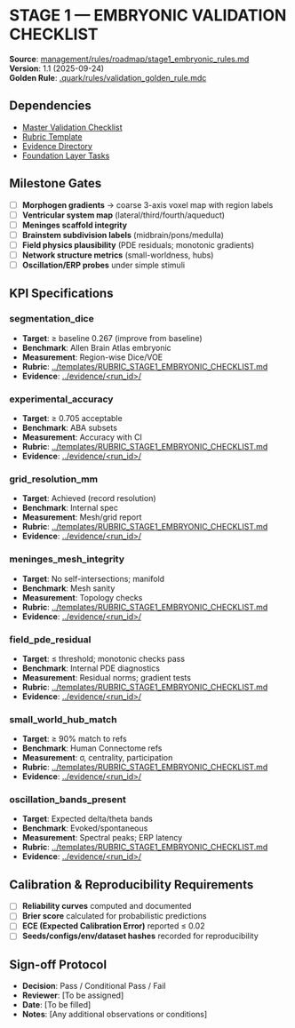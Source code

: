 # STAGE 1 — EMBRYONIC VALIDATION CHECKLIST

**Source**: [management/rules/roadmap/stage1_embryonic_rules.md](../../../management/rules/roadmap/stage1_embryonic_rules.md)  
**Version**: 1.1 (2025-09-24)  
**Golden Rule**: [.quark/rules/validation_golden_rule.mdc](../../../.quark/rules/validation_golden_rule.mdc)  

## Dependencies
- [Master Validation Checklist](../MASTER_VALIDATION_CHECKLIST.md)
- [Rubric Template](../templates/RUBRIC_STAGE1_EMBRYONIC_CHECKLIST.md)
- [Evidence Directory](../evidence/)
- [Foundation Layer Tasks](../../roadmap_tasks/foundation_layer_tasks.md)

## Milestone Gates
- [ ] **Morphogen gradients** → coarse 3-axis voxel map with region labels
- [ ] **Ventricular system map** (lateral/third/fourth/aqueduct)
- [ ] **Meninges scaffold integrity**
- [ ] **Brainstem subdivision labels** (midbrain/pons/medulla)
- [ ] **Field physics plausibility** (PDE residuals; monotonic gradients)
- [ ] **Network structure metrics** (small-worldness, hubs)
- [ ] **Oscillation/ERP probes** under simple stimuli

## KPI Specifications

### segmentation_dice
- **Target**: ≥ baseline 0.267 (improve from baseline)
- **Benchmark**: Allen Brain Atlas embryonic
- **Measurement**: Region-wise Dice/VOE
- **Rubric**: [../templates/RUBRIC_STAGE1_EMBRYONIC_CHECKLIST.md](../templates/RUBRIC_STAGE1_EMBRYONIC_CHECKLIST.md)
- **Evidence**: [../evidence/<run_id>/](../evidence/)

### experimental_accuracy
- **Target**: ≥ 0.705 acceptable
- **Benchmark**: ABA subsets
- **Measurement**: Accuracy with CI
- **Rubric**: [../templates/RUBRIC_STAGE1_EMBRYONIC_CHECKLIST.md](../templates/RUBRIC_STAGE1_EMBRYONIC_CHECKLIST.md)
- **Evidence**: [../evidence/<run_id>/](../evidence/)

### grid_resolution_mm
- **Target**: Achieved (record resolution)
- **Benchmark**: Internal spec
- **Measurement**: Mesh/grid report
- **Rubric**: [../templates/RUBRIC_STAGE1_EMBRYONIC_CHECKLIST.md](../templates/RUBRIC_STAGE1_EMBRYONIC_CHECKLIST.md)
- **Evidence**: [../evidence/<run_id>/](../evidence/)

### meninges_mesh_integrity
- **Target**: No self-intersections; manifold
- **Benchmark**: Mesh sanity
- **Measurement**: Topology checks
- **Rubric**: [../templates/RUBRIC_STAGE1_EMBRYONIC_CHECKLIST.md](../templates/RUBRIC_STAGE1_EMBRYONIC_CHECKLIST.md)
- **Evidence**: [../evidence/<run_id>/](../evidence/)

### field_pde_residual
- **Target**: ≤ threshold; monotonic checks pass
- **Benchmark**: Internal PDE diagnostics
- **Measurement**: Residual norms; gradient tests
- **Rubric**: [../templates/RUBRIC_STAGE1_EMBRYONIC_CHECKLIST.md](../templates/RUBRIC_STAGE1_EMBRYONIC_CHECKLIST.md)
- **Evidence**: [../evidence/<run_id>/](../evidence/)

### small_world_hub_match
- **Target**: ≥ 90% match to refs
- **Benchmark**: Human Connectome refs
- **Measurement**: σ, centrality, participation
- **Rubric**: [../templates/RUBRIC_STAGE1_EMBRYONIC_CHECKLIST.md](../templates/RUBRIC_STAGE1_EMBRYONIC_CHECKLIST.md)
- **Evidence**: [../evidence/<run_id>/](../evidence/)

### oscillation_bands_present
- **Target**: Expected delta/theta bands
- **Benchmark**: Evoked/spontaneous
- **Measurement**: Spectral peaks; ERP latency
- **Rubric**: [../templates/RUBRIC_STAGE1_EMBRYONIC_CHECKLIST.md](../templates/RUBRIC_STAGE1_EMBRYONIC_CHECKLIST.md)
- **Evidence**: [../evidence/<run_id>/](../evidence/)

## Calibration & Reproducibility Requirements
- [ ] **Reliability curves** computed and documented
- [ ] **Brier score** calculated for probabilistic predictions
- [ ] **ECE (Expected Calibration Error)** reported ≤ 0.02
- [ ] **Seeds/configs/env/dataset hashes** recorded for reproducibility

## Sign-off Protocol
- **Decision**: Pass / Conditional Pass / Fail
- **Reviewer**: [To be assigned]
- **Date**: [To be filled]
- **Notes**: [Any additional observations or conditions]
